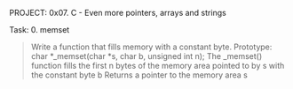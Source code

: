 PROJECT: 0x07. C - Even more pointers, arrays and strings

Task: 0. memset
> Write a function that fills memory with a constant byte.
> Prototype: char *_memset(char *s, char b, unsigned int n);
> The _memset() function fills the first n bytes of the memory area pointed to by s with the constant byte b
> Returns a pointer to the memory area s
